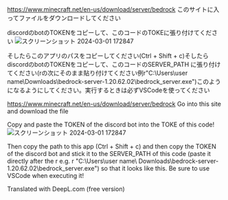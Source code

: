 https://www.minecraft.net/en-us/download/server/bedrock
このサイトに入ってファイルをダウンロードしてください

discordのbotのTOKENをコピーして、このコードのTOKEに張り付けてください
![スクリーンショット 2024-03-01 172847](https://github.com/world0182/Start_a_minecraft_server_on_discord/assets/161698386/67b52505-f949-4605-a183-3251bff62012)

そしたらこのアプリのパスをコピーしてください(Ctrl + Shift + c)そしたらdiscordのbotのTOKENをコピーして、このコードのSERVER_PATH に張り付けてください(rの次にそのまま貼り付けてください例r"C:\Users\user name\Downloads\bedrock-server-1.20.62.02\bedrock_server.exe")このようになるようにしてください。実行するときは必ずVSCodeを使ってください

https://www.minecraft.net/en-us/download/server/bedrock
Go into this site and download the file

Copy and paste the TOKEN of the discord bot into the TOKE of this code!
![スクリーンショット 2024-03-01 172847](https://github.com/world0182/Start_a_minecraft_server_on_discord/assets/161698386/67b52505-f949-4605-a183-3251bff62012)

Then copy the path to this app (Ctrl + Shift + c) and then copy the TOKEN of the discord bot and stick it to the SERVER_PATH of this code (paste it directly after the r e.g. r "C:\Users\user name\ Downloads\bedrock-server-1.20.62.02\bedrock_server.exe") so that it looks like this. Be sure to use VSCode when executing it!

Translated with DeepL.com (free version)
